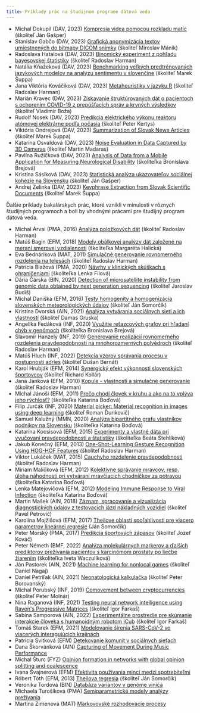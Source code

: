 ```yaml
---
title: Príklady prác na študijnom programe dátová veda
---
```



* Michal Dokupil (DAV, 2023) [Kompresia videa pomocou rozkladu matíc](https://opac.crzp.sk/?fn=detailBiblioForm&sid=C03CB0FBA6588971DD3C2AD1B6BF) (školiteľ Ján Gašper)
* Stanislav Gabčo (DAV, 2023) [Grafická anonymizácia textov umiestnených do bitmapy DICOM snímky](https://opac.crzp.sk/?fn=detailBiblioForm&sid=C03CB0FBA6588971DD3C21D1B6BF) (školiteľ Miroslav Mánik)
* Radoslava Hatalová (DAV, 2023) [Binomický experiment z pohľadu bayesovskej štatistiky](https://opac.crzp.sk/?fn=detailBiblioForm&sid=C03CB0FBA6588971D93A21D1B6BF) (školiteľ Radoslav Harman)
* Natália Kňažeková (DAV, 2023) [Benchmarking veľkých predtrénovaných jazykových modelov na analýzu sentimentu v slovenčine](https://opac.crzp.sk/?fn=detailBiblioForm&sid=C03CB0FBA6588971DD3D20D1B6BF) (školiteľ Marek Šuppa)
* Jana Viktória Kováčiková (DAV, 2023) [Metaheuristiky v jazyku R](https://opac.crzp.sk/?fn=detailBiblioForm&sid=C03CB0FBA6588971DA302BD1B6BF) (školiteľ Radoslav Harman)
* Marián Kravec (DAV, 2023) [Získavanie štruktúrovaných dát o pacientoch s ochorením COVID-19 z prepúšťacích správ a krvných výsledkov](https://opac.crzp.sk/?fn=detailBiblioForm&sid=A5BC586C45F519526AE428AF963A) (školiteľ Vladimír Boža)
* Rudolf Nosek (DAV, 2023) [Predikcia elektrického výkonu reaktoru atómovej elektrárne podľa počasia](https://opac.crzp.sk/?fn=detailBiblioForm&sid=C03CB0FBA6588971DD3C25D1B6BF) (školiteľ Peter Kertys)
* Viktória Ondrejová (DAV, 2023) [Summarization of Slovak News Articles](https://opac.crzp.sk/?fn=detailBiblioForm&sid=C03CB0FBA6588971D93A2AD1B6BF) (školiteľ Marek Šuppa)
* Katarína Osvaldová (DAV, 2023) [Noise Evaluation in Data Captured by 3D Cameras](https://opac.crzp.sk/?fn=detailBiblioForm&sid=C03CB0FBA6588971D93A27D1B6BF) (školiteľ Martin Madaras)
* Pavlína Ružičková (DAV, 2023) [Analysis of Data from a Mobile Application for Measuring Neurological Disability](https://opac.crzp.sk/?fn=detailBiblioForm&sid=C03CB0FBA6588971DD3C22D1B6BF) (školiteľka Bronislava Brejová)
* Kristína Sásiková (DAV, 2023) [štatistická analýza ukazovateľov sociálnej kohézie na Slovensku](https://opac.crzp.sk/?fn=detailBiblioForm&sid=C03CB0FBA6588971DD3F20D1B6BF) (školiteľ Ján Gašper)
* Andrej Zelinka (DAV, 2023) [Keyphrase Extraction from Slovak Scientific Documents](https://opac.crzp.sk/?fn=detailBiblioForm&sid=C03CB0FBA6588971DD3A2BD1B6BF) (školiteľ Marek Šuppa)


Ďalšie príklady bakalárskych prác, ktoré vznikli v minulosti v rôznych študijných programoch a boli by vhodnými prácami pre študijný program dátová veda.

* Michal Árvai (PMA, 2016) [Analýza položkových dát](https://opac.crzp.sk/?fn=detailBiblioForm&sid=1F2DA89437FD00828F44ADDF5675) (školiteľ Radoslav Harman)
* Matúš Bagin (EFM, 2018) [Modely obálkovej analýzy dát založené na meraní smerovej vzdialenosti](https://opac.crzp.sk/?fn=detailBiblioForm&sid=BCB1C6D618A1774C85DBC55E7FBF) (školiteľka Margaréta Halická)
* Eva Bednáriková (MAT, 2011) [Simulačné generovanie rovnomerného rozdelenia na telesách](https://opac.crzp.sk/?fn=detailBiblioForm&sid=7B7A9511E55C101CD618A971CDFF) (školiteľ Radoslav Harman)
* Patrícia Blažová (PMA, 2020) [Návrhy v klinických skúškach s ohraničeniami](https://opac.crzp.sk/?fn=detailBiblioForm&sid=64930206F366C8E3420BE3C607D8) (školiteľka Lenka Filová)
* Dária Čárska (BIN, 2020) [Detection of microsatellite instability from genomic data obtained by next generation sequencing](https://opac.crzp.sk/?fn=detailBiblioForm&sid=69B07E5EF4F2B22F0B86B7C7FD1B) (školiteľ Jaroslav Budiš)
* Michal Daniška (EFM, 2016) [Testy homogenity a homogenizácia slovenských meteorologických údajov](https://opac.crzp.sk/?fn=detailBiblioForm&sid=1F2DA89437FD00828A48A0DF5675) (školiteľ Ján Somorčík)
* Kristína Dvorská (AIN, 2021) [Analýza vytvárania sociálnych sietí a ich vlastností](https://opac.crzp.sk/?fn=detailBiblioForm&sid=6327E39BEACEDA0308000B820365) (školiteľ Damas Gruska)
* Angelika Fedáková (INF, 2020) [Využitie reťazcových grafov pri hľadaní chýb v genómoch](https://opac.crzp.sk/?fn=detailBiblioForm&sid=69B07E5EF4F2B22F0B86B1C7FD1B) (školiteľka Bronislava Brejová)
* Slavomír Hanzely (INF, 2019) [Generovanie realizácií rovnomerného rozdelenia pravdepodobnosti na mnohorozmerných polyédroch](https://opac.crzp.sk/?fn=detailBiblioForm&sid=5379D0B7E3C25FE39D33BB4ABF03) (školiteľ Radoslav Harman)
* Matúš Hluch (INF, 2022) [Detekcia vzorov správania procesu v postupnosti adries](https://opac.crzp.sk/?fn=detailBiblioForm&sid=62A48EA6D8C294D558C1B4542714) (školiteľ Dušan Bernát)
* Karol Hrubják (EFM, 2014) [Synergický efekt výkonnosti slovenských športovcov](https://opac.crzp.sk/?fn=detailBiblioForm&sid=FF3F620FA7CAEDC5791DAA8ABC7C) (školiteľ Richard Kollár)
* Jana Janková (EFM, 2010) [Kopule - vlastnosti a simulačné generovanie](https://opac.crzp.sk/?fn=detailBiblioForm&sid=07EF298E455E7FC5079DBDA2A88D) (školiteľ Radoslav Harman)
* Michal Jánoši (EFM, 2011) [Prečo chodí človek v kruhu a ako na to vplýva jeho rýchlosť?](https://opac.crzp.sk/?fn=detailBiblioForm&sid=19793BA85A47B7FB6C924A42DAA1) (školiteľka Katarína Boďová)
* Filip Jurčák (INF, 2020) [Material picker: Material recognition in images using deep learning](https://opac.crzp.sk/?fn=detailBiblioForm&sid=69B07E5EF4F2B22F0B86B9C7FD1B) (školiteľ Roman Ďurikovič)
* Samuel Kalužný (MMN, 2020) [Analýza bipartitného grafu vlastníkov podnikov na Slovensku](https://opac.crzp.sk/?fn=detailBiblioForm&sid=201CE56335A527AB030B94791929) (školiteľka Katarína Boďová)
* Katarína Kocsisová (EFM, 2015) [Experimenty a vlastné dáta pri vyučovaní pravdepodobnosti a štatistiky](https://opac.crzp.sk/?fn=detailBiblioForm&sid=83712EB9BC21748F229B5B10A71B) (školiteľka Beáta Stehlíková)
* Jakub Konečný (EFM, 2013) [One-Shot-Learning Gesture Recognition Using HOG-HOF Features](https://opac.crzp.sk/?fn=detailBiblioForm&sid=E17FC85307AF86FA32CFBC535D4A) (školiteľ Radoslav Harman)
* Viktor Lukáček (MAT, 2015) [Cauchyho rozdelenie pravdepodobnosti](https://opac.crzp.sk/?fn=detailBiblioForm&sid=C7DA6C94B65F4BF84B635AFAED0E) (školiteľ Radoslav Harman)
* Miriam Malíčková (EFM, 2012) [Kolektívne správanie mravcov, resp. úloha náhodnosti pri vytváraní mravčiacích chodníčkov za potravou](https://opac.crzp.sk/?fn=detailBiblioForm&sid=EFDADBCCBBDB1A63BCB853356B40) (školiteľka Katarína Boďová)
* Lenka Matejovičová (EFM, 2012) [Modeling Immune Response to Viral Infection](https://opac.crzp.sk/?fn=detailBiblioForm&sid=19793BA85A47B7FB6C924642DAA1) (školiteľka Katarína Boďová)
* Martin Mašek (AIN, 2018) [Záznam, spracovanie a vizualizácia diagnostických údajov z testovacích jázd nákladných vozidiel](https://opac.crzp.sk/?fn=detailBiblioForm&sid=65CF89236B0A7E124CD379E040F7) (školiteľ Pavel Petrovič)
* Karolína Mojžišová (EFM, 2017) [Theilove oblasti spoľahlivosti pre viacero parametrov lineárnej regresie](https://opac.crzp.sk/?fn=detailBiblioForm&sid=E7FF18FD4FFD5019DAFCEB3CC38C) (Ján Somorčík)
* Peter Morský (PMA, 2017) [Predikcia športových zápasov](https://opac.crzp.sk/?fn=detailBiblioForm&sid=4CB0668AE2C8F277BCA1AEAC843C) (školiteľ Jozef Kováč)
* Peter Németh (BMF, 2022) [Analýza molekulárnych markerov a ďalších prediktorov prežívania pacientov s karcinómom prostaty po liečbe žiarením](https://opac.crzp.sk/?fn=detailBiblioForm&sid=72A4E145D65F5DA0BF4F380B29C0) (školiteľka Iveta Waczulíková)
* Ján Pastorek (AIN, 2021) [Machine learning for nonlocal games](https://opac.crzp.sk/?fn=detailBiblioForm&sid=4A7927334F9373E9274CDC99785B) (školiteľ Daniel Nagaj)
* Daniel Petriľak (AIN, 2021) [Neonatologická kalkulačka](https://opac.crzp.sk/?fn=detailBiblioForm&sid=6327E39BEACEDA0308030B820365) (školiteľ Peter Borovanský)
* Michal Porubský (INF, 2019) [Comovement between cryptocurrencies](https://opac.crzp.sk/?fn=detailBiblioForm&sid=C6B245BF6B3D130472BC1FE037FD) (školiteľ Peter Molnár)
* Nina Raganová (INF, 2021) [Testing neural network intelligence using Raven's Progressive Matrices](https://opac.crzp.sk/?fn=detailBiblioForm&sid=2DF2AC71C78DA39E98F1B4873752) (školiteľ Igor Farkaš)
* Sabína Samporová (AIN, 2022) [Experimentálne prostredie pre skúmanie interakcie človeka s humanoidným robotom iCub](https://opac.crzp.sk/?fn=detailBiblioForm&sid=85CE14C1EED0152B7934DD9735B2)  (školiteľ Igor Farkaš)
* Tomáš Starek (EFM, 2021) [Modelovanie šírenia SARS-CoV-2 vo viacerých interagujúcich krajinách](https://opac.crzp.sk/?fn=detailBiblioForm&sid=7E417B54B864B7C4532AF64635AB)
* Patricia Svitková (EFM) [Detekovanie komunít v sociálnych sieťach](https://opac.crzp.sk/?fn=detailBiblioForm&sid=E7FF18FD4FFD5019DAFCEC3CC38C)
* Dana Škorvánková (AIN) [Capturing of Movement During Music Performance](https://opac.crzp.sk/?fn=detailBiblioForm&sid=233ADDCA5EB56A100CE93831D49A)
* Michal Šturc (FYZ) [Opinion formation in networks with global opinion splitting and coalescence](https://opac.crzp.sk/?fn=detailBiblioForm&sid=DD9282570EFDEA065F7CAAAC0787)
* Ivana Švajnerová (EFM) [Efektivita používania mincí medzi spotrebiteľmi](https://opac.crzp.sk/?fn=detailBiblioForm&sid=8ED2C2B0C8CAA517F9680285FDCF)
* Róbert Tóth (EFM, 2013) [Theilova regresia](https://opac.crzp.sk/?fn=detailBiblioForm&sid=B4445163FE48F42C5957E84577B7) (školiteľ Ján Somorčík)
* Veronika Tordová (BIN) [Databáza variantov v genóme viniča](https://opac.crzp.sk/?fn=detailBiblioForm&sid=2DF2AC71C78DA39E98F1B2873752)
* Michaela Turošíková (PMA) [Semiparametrické modely analýzy prežívania](https://opac.crzp.sk/?fn=detailBiblioForm&sid=877A1C170D2F97A1D935AE2BFB25)
* Martina Zimenová (MAT) [Markovovské rozhodovacie procesy](https://opac.crzp.sk/?fn=detailBiblioForm&sid=64F3CCE308D9C9BF42EAE8333CB3)
